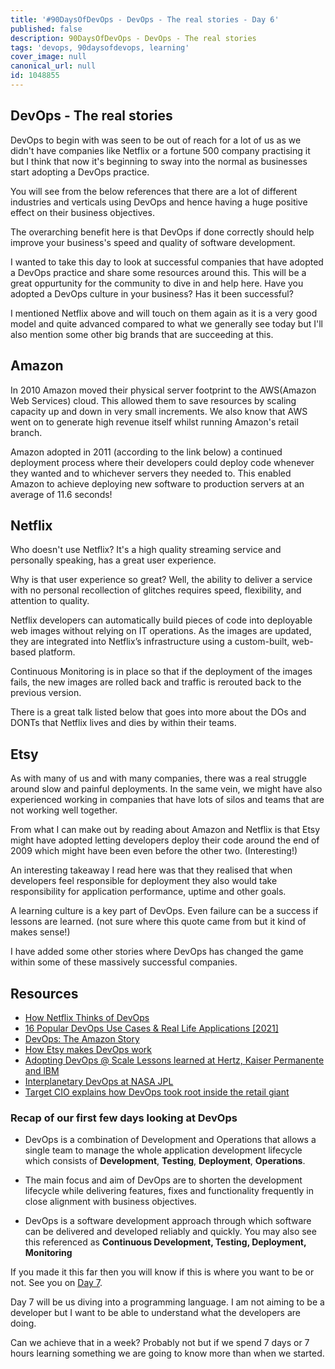 ```yaml
---
title: '#90DaysOfDevOps - DevOps - The real stories - Day 6'
published: false
description: 90DaysOfDevOps - DevOps - The real stories
tags: 'devops, 90daysofdevops, learning'
cover_image: null
canonical_url: null
id: 1048855
---
```


## DevOps - The real stories

DevOps to begin with was seen to be out of reach for a lot of us as we didn't have companies like Netflix or a fortune 500 company practising it but I think that now it's beginning to sway into the normal as businesses start adopting a DevOps practice.

You will see from the below references that there are a lot of different industries and verticals using DevOps and hence having a huge positive effect on their business objectives.

The overarching benefit here is that DevOps if done correctly should help improve your business's speed and quality of software development.

I wanted to take this day to look at successful companies that have adopted a DevOps practice and share some resources around this. This will be a great oppurtunity for the community to dive in and help here. Have you adopted a DevOps culture in your business? Has it been successful?

I mentioned Netflix above and will touch on them again as it is a very good model and quite advanced compared to what we generally see today but I'll also mention some other big brands that are succeeding at this.

## Amazon

In 2010 Amazon moved their physical server footprint to the AWS(Amazon Web Services) cloud. This allowed them to save resources by scaling capacity up and down in very small increments. We also know that AWS went on to generate high revenue itself whilst running Amazon's retail branch.

Amazon adopted in 2011 (according to the link below) a continued deployment process where their developers could deploy code whenever they wanted and to whichever servers they needed to. This enabled Amazon to achieve deploying new software to production servers at an average of 11.6 seconds!

## Netflix

Who doesn't use Netflix? It's a high quality streaming service and personally speaking, has a great user experience.

Why is that user experience so great? Well, the ability to deliver a service with no personal recollection of glitches requires speed, flexibility, and attention to quality.

Netflix developers can automatically build pieces of code into deployable web images without relying on IT operations. As the images are updated, they are integrated into Netflix’s infrastructure using a custom-built, web-based platform.

Continuous Monitoring is in place so that if the deployment of the images fails, the new images are rolled back and traffic is rerouted back to the previous version.

There is a great talk listed below that goes into more about the DOs and DONTs that Netflix lives and dies by within their teams.

## Etsy

As with many of us and with many companies, there was a real struggle around slow and painful deployments. In the same vein, we might have also experienced working in companies that have lots of silos and teams that are not working well together.

From what I can make out by reading about Amazon and Netflix is that Etsy might have adopted letting developers deploy their code around the end of 2009 which might have been even before the other two. (Interesting!)

An interesting takeaway I read here was that they realised that when developers feel responsible for deployment they also would take responsibility for application performance, uptime and other goals.

A learning culture is a key part of DevOps. Even failure can be a success if lessons are learned. (not sure where this quote came from but it kind of makes sense!)

I have added some other stories where DevOps has changed the game within some of these massively successful companies.

## Resources

- [How Netflix Thinks of DevOps](https://www.youtube.com/watch?v=UTKIT6STSVM)
- [16 Popular DevOps Use Cases & Real Life Applications [2021]](https://www.upgrad.com/blog/devops-use-cases-applications/)
- [DevOps: The Amazon Story](https://www.youtube.com/watch?v=ZzLa0YEbGIY)
- [How Etsy makes DevOps work](https://www.networkworld.com/article/2886672/how-etsy-makes-devops-work.html)
- [Adopting DevOps @ Scale Lessons learned at Hertz, Kaiser Permanente and lBM](https://www.youtube.com/watch?v=gm18-gcgXRY)
- [Interplanetary DevOps at NASA JPL](https://www.usenix.org/conference/lisa16/technical-sessions/presentation/isla)
- [Target CIO explains how DevOps took root inside the retail giant](https://enterprisersproject.com/article/2017/1/target-cio-explains-how-devops-took-root-inside-retail-giant)

### Recap of our first few days looking at DevOps

- DevOps is a combination of Development and Operations that allows a single team to manage the whole application development lifecycle which consists of **Development**, **Testing**, **Deployment**, **Operations**.

- The main focus and aim of DevOps are to shorten the development lifecycle while delivering features, fixes and functionality frequently in close alignment with business objectives.

- DevOps is a software development approach through which software can be delivered and developed reliably and quickly. You may also see this referenced as **Continuous Development, Testing, Deployment, Monitoring**

If you made it this far then you will know if this is where you want to be or not. See you on [Day 7](day07.md).

Day 7 will be us diving into a programming language. I am not aiming to be a developer but I want to be able to understand what the developers are doing.

Can we achieve that in a week? Probably not but if we spend 7 days or 7 hours learning something we are going to know more than when we started.
